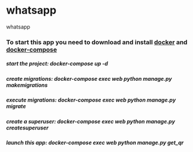 # whatsapp
whatsapp

### To start this app you need to download and install [docker](https://docs.docker.com/engine/install/) and [docker-compose](https://docs.docker.com/compose/install/)

##### start the project: docker-compose up -d
##### create migrations: docker-compose exec web python manage.py makemigrations
##### execute migrations: docker-compose exec web python manage.py migrate
##### create a superuser: docker-compose exec web python manage.py createsuperuser
##### launch this app: docker-compose exec web python manage.py get_qr
